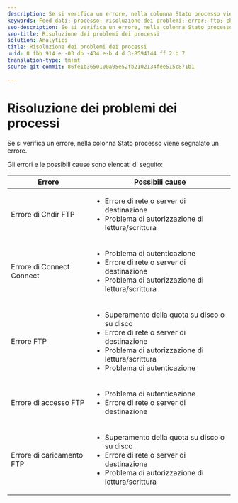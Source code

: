 ```yaml
---
description: Se si verifica un errore, nella colonna Stato processo viene segnalato un errore.
keywords: Feed dati; processo; risoluzione dei problemi; error; ftp; chdir; connect; login; put
seo-description: Se si verifica un errore, nella colonna Stato processo viene segnalato un errore.
seo-title: Risoluzione dei problemi dei processi
solution: Analytics
title: Risoluzione dei problemi dei processi
uuid: 8 fbb 914 e -03 db -434 e-b 4 d 3-8594144 ff 2 b 7
translation-type: tm+mt
source-git-commit: 86fe1b3650100a05e52fb2102134fee515c871b1

---
```



# Risoluzione dei problemi dei processi

Se si verifica un errore, nella colonna Stato processo viene segnalato un errore.

Gli errori e le possibili cause sono elencati di seguito:

<table id="table_BE2921B8E7C94B0EB88774321B8692F0"> 
 <thead> 
  <tr> 
   <th colname="col1" class="entry"> Errore </th> 
   <th colname="col2" class="entry"> Possibili cause </th> 
  </tr> 
 </thead>
 <tbody> 
  <tr> 
   <td colname="col1"> <p> Errore di Chdir FTP </p> </td> 
   <td colname="col2"> <p> 
     <ul id="ul_79AB3EA974CC46A0A645A439BC612D88"> 
      <li id="li_4A6A5922275946908E06499E8EAAF18B"> Errore di rete o server di destinazione </li> 
      <li id="li_33393FF286624A63B12991DCE079841D">Problema di autorizzazione di lettura/scrittura </li> 
     </ul> </p> </td> 
  </tr> 
  <tr> 
   <td colname="col1"> <p> Errore di Connect Connect </p> </td> 
   <td colname="col2"> <p> 
     <ul id="ul_5F926078850D4495B83BC938395CAC6B"> 
      <li id="li_A72A357F6289438EA1A091AC4FD3A3D0"> Problema di autenticazione </li> 
      <li id="li_48532C78285E4DB6A47B1435A5FA549B"> Errore di rete o server di destinazione </li> 
      <li id="li_11DF6FA218CA48539C4561695234CA4D"> Problema di autorizzazione di lettura/scrittura </li> 
     </ul> </p> </td> 
  </tr> 
  <tr> 
   <td colname="col1"> <p> Errore FTP </p> </td> 
   <td colname="col2"> <p> 
     <ul id="ul_020BA1DC81F645FFABCAD07E51351D1E"> 
      <li id="li_8566EECEFD344BFDB638259474A8E8EA"> Superamento della quota su disco o su disco </li> 
      <li id="li_15CD50ED54F846F79BFDF25359864C59"> Errore di rete o server di destinazione </li> 
      <li id="li_741A3315C0B940D3A9874F15C78B4F28"> Problema di autorizzazione di lettura/scrittura </li> 
      <li id="li_49F707F7F65A443F8AC6E058E3D89B96"> Problema di autenticazione </li> 
     </ul> </p> </td> 
  </tr> 
  <tr> 
   <td colname="col1"> <p> Errore di accesso FTP </p> </td> 
   <td colname="col2"> <p> 
     <ul id="ul_F7F128ADF1FD4E9D8B79424A6432378E"> 
      <li id="li_68C377CAD50346B1B9937B77E7EB2AAD"> Problema di autenticazione </li> 
      <li id="li_7EA91C90FFC0493EA156292620EF1589"> Errore di rete o server di destinazione </li> 
     </ul> </p> </td> 
  </tr> 
  <tr> 
   <td colname="col1"> <p> Errore di caricamento FTP </p> </td> 
   <td colname="col2"> <p> 
     <ul id="ul_760DA2CBD46B4C348BE3B7B43E803FD9"> 
      <li id="li_6578482722E14E998515B4B3EA370C44"> Superamento della quota su disco o su disco </li> 
      <li id="li_342240DDD9D3423198C23123473D539C"> Errore di rete o server di destinazione </li> 
      <li id="li_44CEFE1D92A74842A6321C416637421F"> Problema di autorizzazione di lettura/scrittura </li> 
     </ul> </p> </td> 
  </tr> 
 </tbody> 
</table>